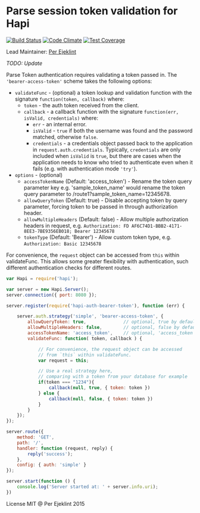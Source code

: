 # Parse session token validation for Hapi
[![Build Status](https://travis-ci.org/ejeklint/hapi-parse-session-token.svg?branch=master)](https://travis-ci.org/ejeklint/hapi-parse-session-token) [![Code Climate](https://codeclimate.com/github/ejeklint/hapi-parse-session-token/badges/gpa.svg)](https://codeclimate.com/github/ejeklint/hapi-parse-session-token) [![Test Coverage](https://codeclimate.com/github/ejeklint/hapi-parse-session-token/badges/coverage.svg)](https://codeclimate.com/github/ejeklint/hapi-parse-session-token/coverage)

Lead Maintainer: [Per Ejeklint](https://github.com/ejeklint)

_TODO: Update_

Parse Token authentication requires validating a token passed in. The `'bearer-access-token'` scheme takes the following options:

- `validateFunc` - (optional) a token lookup and validation function with the signature `function(token, callback)` where:
    - `token` - the auth token received from the client.
    - `callback` - a callback function with the signature `function(err, isValid, credentials)` where:
        - `err` - an internal error.
        - `isValid` - `true` if both the username was found and the password matched, otherwise `false`.
        - `credentials` - a credentials object passed back to the application in `request.auth.credentials`. Typically, `credentials` are only
          included when `isValid` is `true`, but there are cases when the application needs to know who tried to authenticate even when it fails
          (e.g. with authentication mode `'try'`).
- `options` - (optional)
    - `accessTokenName` (Default: 'access_token') - Rename the token query parameter key e.g. 'sample_token_name' would rename the token query parameter to /route1?sample_token_name=12345678.
    - `allowQueryToken` (Default: true) - Disable accepting token by query parameter, forcing token to be passed in through authorization header.
    - `allowMultipleHeaders` (Default: false) - Allow multiple authorization headers in request, e.g. `Authorization: FD AF6C74D1-BBB2-4171-8EE3-7BE9356EB018; Bearer 12345678`
    - `tokenType` (Default: 'Bearer') - Allow custom token type, e.g. `Authorization: Basic 12345678`

For convenience, the `request` object can be accessed from `this` within validateFunc. This allows some greater flexibility with authentication, such different authentication checks for different routes.

```javascript
var Hapi = require('hapi');

var server = new Hapi.Server();
server.connection({ port: 8080 });

server.register(require('hapi-auth-bearer-token'), function (err) {

    server.auth.strategy('simple', 'bearer-access-token', {
        allowQueryToken: true,              // optional, true by default
        allowMultipleHeaders: false,        // optional, false by default
        accessTokenName: 'access_token',    // optional, 'access_token' by default
        validateFunc: function( token, callback ) {

            // For convenience, the request object can be accessed
            // from `this` within validateFunc.
            var request = this;  

            // Use a real strategy here,
            // comparing with a token from your database for example
            if(token === "1234"){
                callback(null, true, { token: token })
            } else {
                callback(null, false, { token: token })
            }
        }
    });
});

server.route({
    method: 'GET',
    path: '/',
    handler: function (request, reply) {
        reply('success');
    },
    config: { auth: 'simple' }
});

server.start(function () {
    console.log('Server started at: ' + server.info.uri);
})
```

License MIT @ Per Ejeklint 2015
